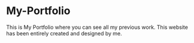 # My-Portfolio
This is My Portfolio where you can see all my previous work. This website has been entirely created and designed by me.
